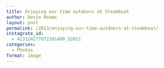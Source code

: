 ```yaml
---
title: Enjoying our time outdoors at Steamboat
author: Devin Reams
layout: post
permalink: /2013/enjoying-our-time-outdoors-at-steamboat/
instagrate_id:
  - 413124277972201480_52011
categories:
  - Photos
format: image
---
```

<!-- This post is created by Instagrate to WordPress, a WordPress Plugin by polevaultweb.com - http://www.polevaultweb.com/plugins/instagrate-to-wordpress/ -->